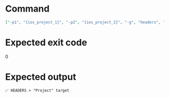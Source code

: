 # Command
```json
["-p1", "{ios_project_1}", "-p2", "{ios_project_2}", "-g", "headers", "-t", "Project", "-f", "console"]
```

# Expected exit code
0

# Expected output
```
✅ HEADERS > "Project" target


```
